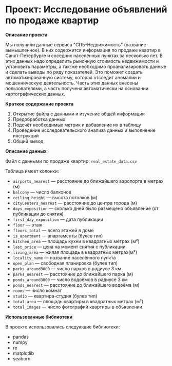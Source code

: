# Проект: Исследование объявлений по продаже квартир

**Описание проекта**

Мы получили данные сервиса "СПБ-Недвижимость" (название вымышленное). В них содержится информация по продаже квартир в Санкт-Петербурге и соседних населённых пунктах за несколько лет. В этих данных надо определить рыночную стоимость недвижимости и установить параметры, а так-же необходимо проанализировать данные и сделать выводы по ряду показателей. Это поможет создать автоматизированную систему, которая отследит аномалии и мошенническую деятельность. Часть этих данных внесены пользователями, а часть получена автоматически на основании картографических данных. 

**Краткое содержание проекта**

1. Открытие файла с данными и изучение общей информации
2. Предобработка данных
3. Подсчёт необходимых метрик и добавление их в таблицу
4. Проведение исследовательского анализа данных и выполнение инструкций
5. Общий вывод

**Описание данных**

Файл с данными по продаже квартир: `real_estate_data.csv`

Таблица имеет колонки:
- `airports_nearest` — расстояние до ближайшего аэропорта в метрах (м)
- `balcony` — число балконов
- `ceiling_height` — высота потолков (м)
- `cityCenters_nearest` — расстояние до центра города (м)
- `days_exposition` — сколько дней было размещено объявление (от публикации до снятия)
- `first_day_exposition` — дата публикации
- `floor` — этаж
- `floors_total` — всего этажей в доме
- `is_apartment` — апартаменты (булев тип)
- `kitchen_area` — площадь кухни в квадратных метрах (м²)
- `last_price` — цена на момент снятия с публикации
- `living_area` — жилая площадь в квадратных метрах(м²)
- `locality_name` — название населённого пункта
- `open_plan` — свободная планировка (булев тип)
- `parks_around3000` — число парков в радиусе 3 км
- `parks_nearest` — расстояние до ближайшего парка (м)
- `ponds_around3000` — число водоёмов в радиусе 3 км
- `ponds_nearest` — расстояние до ближайшего водоёма (м)
- `rooms` — число комнат
- `studio` — квартира-студия (булев тип)
- `total_area` — площадь квартиры в квадратных метрах (м²)
- `total_images` — число фотографий квартиры в объявлении


**Использованные библиотеки**

В проекте использовались следующие библиотеки:
- pandas
- numpy
- re
- matplotlib
- seaborn

